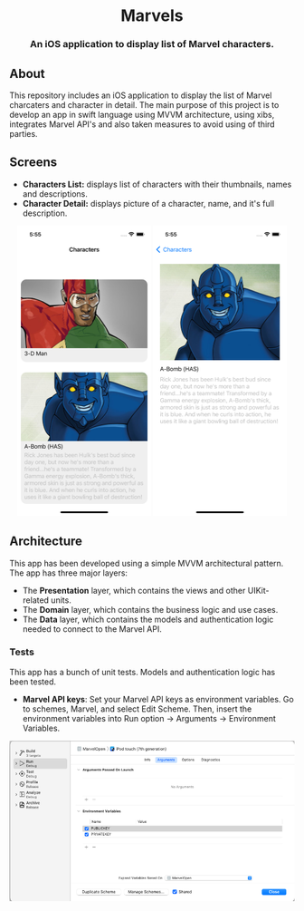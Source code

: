 <h1 align="center">Marvels</h1>
<h3 align="center">An iOS application to display list of Marvel characters.</h3>

## About

This repository includes an iOS application to display the list of Marvel charcaters and character in detail.
The main purpose of this project is to develop an app in swift language using MVVM architecture, using xibs, integrates Marvel API's and also taken measures to avoid using of third parties.

## Screens

- **Characters List:** displays list of characters with their thumbnails, names and descriptions.
- **Character Detail:** displays picture of a character, name, and it's full description.
<p align="center">
  <img src="./MarvelOpen/MarvelOpen/AppController/Screens/CharactersList.png" height="512">
  <img src="./MarvelOpen/MarvelOpen/AppController/Screens/CharacterDetail.png" height="512">


## Architecture

This app has been developed using a simple MVVM architectural pattern. The app has three major layers: 
- The **Presentation** layer, which contains the views and other UIKit-related units.
- The **Domain** layer, which contains the business logic and use cases.
- The **Data** layer, which contains the models and authentication logic needed to connect to the Marvel API.

### Tests

This app has a bunch of unit tests. Models and authentication logic has been tested. 

- **Marvel API keys**: Set your Marvel API keys as environment variables. Go to schemes, Marvel, and select Edit Scheme. Then, insert the environment variables into Run option -> Arguments -> Environment Variables.
<p align="center">
 <img src="./MarvelOpen/MarvelOpen/AppController/Screens/EnterAPIKeys.png"> 
</p>




